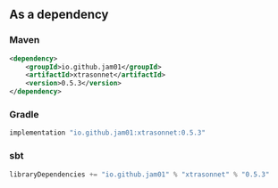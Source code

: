## As a dependency

### Maven

``` xml
<dependency>
    <groupId>io.github.jam01</groupId>
    <artifactId>xtrasonnet</artifactId>
    <version>0.5.3</version>
</dependency>
```

### Gradle
``` groovy
implementation "io.github.jam01:xtrasonnet:0.5.3"
```

### sbt
``` groovy
libraryDependencies += "io.github.jam01" % "xtrasonnet" % "0.5.3"
```

[//]: # ()
[//]: # (## Standalone)

[//]: # ()
[//]: # (Download the [xtrasonnet executable]&#40;https://github.com/jam01/xtrasonnet/releases/0.5.3/xtr.bin&#41;)
